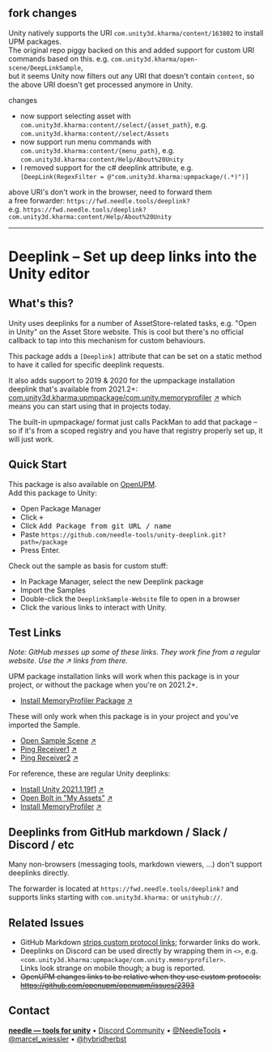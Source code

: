 ## fork changes

Unity natively supports the URI `com.unity3d.kharma/content/163802` to install UPM packages.  
The original repo piggy backed on this and added support for custom URI commands based on this. e.g. `com.unity3d.kharma/open-scene/DeepLinkSample`,  
but it seems Unity now filters out any URI that doesn't contain `content`, so the above URI doesn't get processed anymore in Unity.

changes
- now support selecting asset with `com.unity3d.kharma:content//select/{asset_path}`, e.g. `com.unity3d.kharma:content//select/Assets`  
- now support run menu commands with `com.unity3d.kharma:content/{menu_path}`, e.g. `com.unity3d.kharma:content/Help/About%20Unity`  
- I removed support for the c# deeplink attribute, e.g.`[DeepLink(RegexFilter = @"com.unity3d.kharma:upmpackage/(.*)")]`  

above URI's don't work in the browser, need to forward them  
a free forwarder: `https://fwd.needle.tools/deeplink?`  
e.g. `https://fwd.needle.tools/deeplink?com.unity3d.kharma:content/Help/About%20Unity`



---



# Deeplink – Set up deep links into the Unity editor

## What's this?

Unity uses deeplinks for a number of AssetStore-related tasks, e.g. "Open in Unity" on the Asset Store website. This is cool but there's no official callback to tap into this mechanism for custom behaviours.  

This package adds a `[Deeplink]` attribute that can be set on a static method to have it called for specific deeplink requests.  

It also adds support to 2019 & 2020 for the upmpackage installation deeplink that's available from 2021.2+:  
[com.unity3d.kharma:upmpackage/com.unity.memoryprofiler](com.unity3d.kharma:upmpackage/com.unity.memoryprofiler) [↗](https://fwd.needle.tools/deeplink?com.unity3d.kharma:upmpackage/com.unity.memoryprofiler)
which means you can start using that in projects today.

The built-in upmpackage/ format just calls PackMan to add that package – so if it's from a scoped registry and you have that registry properly set up, it will just work.  

## Quick Start

This package is also available on [OpenUPM](https://openupm.com/packages/com.needle.deeplink/).  
Add this package to Unity:  

- Open Package Manager
- Click <kbd>+</kbd>
- Click <kbd>Add Package from git URL / name</kbd>
- Paste `https://github.com/needle-tools/unity-deeplink.git?path=/package`
- Press Enter.

Check out the sample as basis for custom stuff:  

- In Package Manager, select the new Deeplink package
- Import the Samples
- Double-click the `DeeplinkSample-Website` file to open in a browser
- Click the various links to interact with Unity.

## Test Links

_Note: GitHub messes up some of these links. They work fine from a regular website. Use the ↗ links from there._

UPM package installation links will work when this package is in your project, or without the package when you're on 2021.2+.  

- [Install MemoryProfiler Package](com.unity3d.kharma:install-package/com.unity.memoryprofiler) [↗](https://fwd.needle.tools/deeplink?com.unity3d.kharma:upmpackage/com.unity.memoryprofiler)  

These will only work when this package is in your project and you've imported the Sample.

- [Open Sample Scene](com.unity3d.kharma:open-scene/DeepLinkSample) [↗](https://fwd.needle.tools/deeplink?com.unity3d.kharma:open-scene/DeepLinkSample) 
- [Ping Receiver1](com.unity3d.kharma:selected-sample/Receiver1) [↗](https://fwd.needle.tools/deeplink?com.unity3d.kharma:selected-sample/Receiver1)
- [Ping Receiver2](com.unity3d.kharma:selected-sample/Receiver1) [↗](https://fwd.needle.tools/deeplink?com.unity3d.kharma:selected-sample/Receiver1) 

For reference, these are regular Unity deeplinks:  

- [Install Unity 2021.1.19f1](unityhub://2021.1.19f1/5f5eb8bbdc25) [↗](https://fwd.needle.tools/deeplink?unityhub://2021.1.19f1/5f5eb8bbdc25)
- [Open Bolt in "My Assets"](com.unity3d.kharma:content/163802) [↗](https://fwd.needle.tools/deeplink?com.unity3d.kharma:content/163802)
- [Install MemoryProfiler](com.unity3d.kharma:upmpackage/com.unity.memoryprofiler) [↗](https://fwd.needle.tools/deeplink?com.unity3d.kharma:upmpackage/com.unity.memoryprofiler)

## Deeplinks from GitHub markdown / Slack / Discord / etc

Many non-browsers (messaging tools, markdown viewers, ...) don't support deeplinks directly.  

The forwarder is located at `https://fwd.needle.tools/deeplink?` and supports links starting with `com.unity3d.kharma:` or `unityhub://`.

## Related Issues
- GitHub Markdown [strips custom protocol links](https://github.community/t/deeplink-urls-are-stripped-from-github-markdown/199464); forwarder links do work.  
- Deeplinks on Discord can be used directly by wrapping them in `<>`, e.g. `<com.unity3d.kharma:upmpackage/com.unity.memoryprofiler>`.  
Links look strange on mobile though; a bug is reported.  
- ~~OpenUPM changes links to be relative when they use custom protocols: https://github.com/openupm/openupm/issues/2393~~  

## Contact
<b>[needle — tools for unity](https://needle.tools)</b> • 
[Discord Community](https://discord.gg/UHwvwjs9Vp) • 
[@NeedleTools](https://twitter.com/NeedleTools) • 
[@marcel_wiessler](https://twitter.com/marcel_wiessler) • 
[@hybridherbst](https://twitter.com/hybridherbst)
